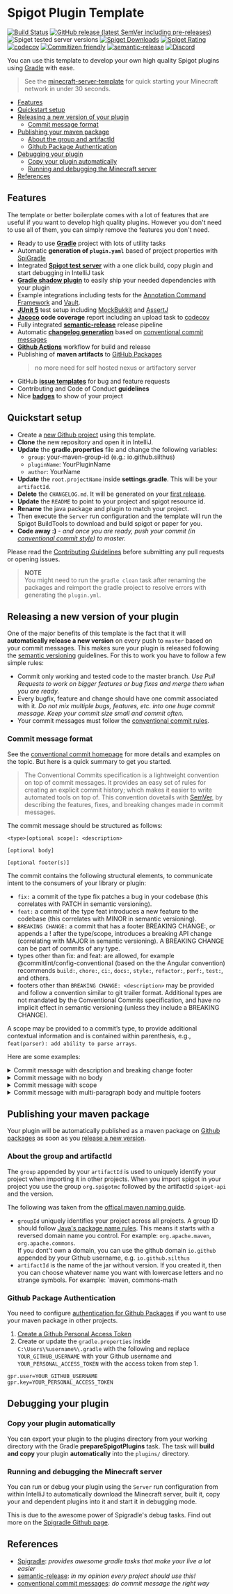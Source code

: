 # Spigot Plugin Template

[![Build Status](https://github.com/Silthus/spigot-plugin-template/workflows/Build/badge.svg)](../../actions?query=workflow%3ABuild)
[![GitHub release (latest SemVer including pre-releases)](https://img.shields.io/github/v/release/Silthus/spigot-plugin-template?include_prereleases&label=release)](../../releases)
![Spiget tested server versions](https://img.shields.io/spiget/tested-versions/79903)
[![Spiget Downloads](https://img.shields.io/spiget/downloads/79903)](https://www.spigotmc.org/resources/splugintemplate.79903/)
[![Spiget Rating](https://img.shields.io/spiget/rating/79903)](https://www.spigotmc.org/resources/splugintemplate.79903/)
[![codecov](https://codecov.io/gh/Silthus/spigot-plugin-template/branch/master/graph/badge.svg)](https://codecov.io/gh/Silthus/spigot-plugin-template)
[![Commitizen friendly](https://img.shields.io/badge/commitizen-friendly-brightgreen.svg)](http://commitizen.github.io/cz-cli/)
[![semantic-release](https://img.shields.io/badge/%20%20%F0%9F%93%A6%F0%9F%9A%80-semantic--release-e10079.svg)](https://github.com/semantic-release/semantic-release)
[![Discord](https://img.shields.io/discord/905798902874267690?label=discord&logo=discord&logoColor=white)](https://discord.gg/s3XVvKNHZE)

You can use this template to develop your own high quality Spigot plugins using [Gradle](https://gradle.org/) with ease.

> See the [minecraft-server-template](https://github.com/Silthus/minecraft-server-template) for quick starting your Minecraft network in under 30 seconds.

* [Features](#features)
* [Quickstart setup](#quickstart-setup)
* [Releasing a new version of your plugin](#releasing-a-new-version-of-your-plugin)
  * [Commit message format](#commit-message-format)
* [Publishing your maven package](#publishing-your-maven-package)
  * [About the group and artifactId](#about-the-group-and-artifactid)
  * [Github Package Authentication](#github-package-authentication)
* [Debugging your plugin](#debugging-your-plugin)
  * [Copy your plugin automatically](#copy-your-plugin-automatically)
  * [Running and debugging the Minecraft server](#running-and-debugging-the-minecraft-server)
* [References](#references)

## Features

The template or better boilerplate comes with a lot of features that are useful if you want to develop high quality plugins. However you don't need to use all of them, you can simply remove the features you don't need.

* Ready to use [**Gradle**](https://gradle.org/) project with lots of utility tasks
* Automatic **generation of `plugin.yaml`** based of project properties with [SpiGradle](https://github.com/EntryPointKR/Spigradle/)
* Integrated [**Spigot test server**](https://github.com/EntryPointKR/Spigradle/) with a one click build, copy plugin and start debugging in IntelliJ task 
* [**Gradle shadow plugin**](https://imperceptiblethoughts.com/shadow/) to easily ship your needed dependencies with your plugin
* Example integrations including tests for the [Annotation Command Framework](https://github.com/aikar/commands/) and [Vault](https://github.com/MilkBowl/VaultAPI).
* **[JUnit 5](https://junit.org/junit5/docs/current/user-guide/)** test setup including [MockBukkit](https://github.com/seeseemelk/MockBukkit) and [AssertJ](https://joel-costigliola.github.io/assertj/)
* **[Jacoco](https://github.com/jacoco/jacoco) code coverage** report including an upload task to [codecov](https://codecov.io/) 
* Fully integrated [**semantic-release**](https://semantic-release.gitbook.io/semantic-release/) release pipeline 
* Automatic [**changelog generation**](https://github.com/semantic-release/changelog) based on [conventional commit messages](https://www.conventionalcommits.org/)
* [**Github Actions**](https://github.com/features/actions) workflow for build and release
* Publishing of **maven artifacts** to [GitHub Packages](https://github.com/features/packages)
  > no more need for self hosted nexus or artifactory server
* GitHub [**issue templates**](https://help.github.com/en/github/building-a-strong-community/configuring-issue-templates-for-your-repository) for bug and feature requests
* Contributing and Code of Conduct **guidelines**
* Nice [**badges**](https://shields.io) to show of your project

## Quickstart setup

* Create a [new Github project](https://github.com/Silthus/spigot-plugin-template/generate) using this template.
* **Clone** the new repository and open it in IntelliJ.
* **Update** the **gradle.properties** file and change the following variables:
  * `group`: your-maven-group-id (e.g.: io.github.silthus)
  * `pluginName`: YourPluginName
  * `author`: YourName
* **Update** the `root.projectName` inside **settings.gradle**. This will be your `artifactId`.
* **Delete** the  `CHANGELOG.md`. It will be generated on your [first release](#releasing-a-new-version-of-your-plugin).
* **Update** the `README` to point to your project and spigot resource id.
* **Rename** the java package and plugin to match your project.
* Then execute the `Server` run configuration and the template will run the Spigot BuildTools to download and build spigot or paper for you.
* **Code away :)** - *and once you are ready, push your commit (in [conventional commit style](#commit-message-format)) to master.*

Please read the [Contributing Guidelines](CONTRIBUTING.md) before submitting any pull requests or opening issues.

> **NOTE**  
> You might need to run the `gradle clean` task after renaming the packages and reimport the gradle project to resolve errors with generating the `plugin.yml`.

## Releasing a new version of your plugin

One of the major benefits of this template is the fact that it will **automatically release a new version** on every push to `master` based on your commit messages. This makes sure your plugin is released following the [semantic versioning](https://semver.org/) guidelines. For this to work you have to follow a few simple rules:

* Commit only working and tested code to the master branch. *Use Pull Requests to work on bigger features or bug fixes and merge them when you are ready.*
* Every bugfix, feature and change should have one commit associated with it. *Do not mix multiple bugs, features, etc. into one huge commit message. Keep your commit size small and commit often.*
* Your commit messages must follow the [conventional commit rules](https://www.conventionalcommits.org/).

### Commit message format

See the [conventional commit homepage](https://www.conventionalcommits.org/) for more details and examples on the topic. But here is a quick summary to get you started.

> The Conventional Commits specification is a lightweight convention on top of commit messages. It provides an easy set of rules for creating an explicit commit history; which makes it easier to write automated tools on top of. This convention dovetails with [SemVer](http://semver.org/), by describing the features, fixes, and breaking changes made in commit messages.

The commit message should be structured as follows:

```text
<type>[optional scope]: <description>

[optional body]

[optional footer(s)]
```

The commit contains the following structural elements, to communicate intent to the consumers of your library or plugin:

* `fix:` a commit of the type fix patches a bug in your codebase (this correlates with PATCH in semantic versioning).
* `feat:` a commit of the type feat introduces a new feature to the codebase (this correlates with MINOR in semantic versioning).
* `BREAKING CHANGE:` a commit that has a footer BREAKING CHANGE:, or appends a ! after the type/scope, introduces a breaking API change (correlating with MAJOR in semantic versioning). A BREAKING CHANGE can be part of commits of any type.
* types other than fix: and feat: are allowed, for example @commitlint/config-conventional (based on the the Angular convention) recommends `build:`, `chore:`, `ci:`, `docs:`, `style:`, `refactor:`, `perf:`, `test:`, and others.
* footers other than `BREAKING CHANGE: <description>` may be provided and follow a convention similar to git trailer format.
Additional types are not mandated by the Conventional Commits specification, and have no implicit effect in semantic versioning (unless they include a BREAKING CHANGE).

A scope may be provided to a commit’s type, to provide additional contextual information and is contained within parenthesis, e.g., `feat(parser): add ability to parse arrays`.

Here are some examples:

<details>
<summary>Commit message with description and breaking change footer</summary>

```text
feat: allow provided config object to extend other configs

BREAKING CHANGE: `extends` key in config file is now used for extending other config files
```

</details>

<details>
<summary>Commit message with no body</summary>

```text
docs: correct spelling of CHANGELOG
```

</details>

<details>
<summary>Commit message with scope</summary>

```text
feat(lang): add polish language
```

</details>

<details>
<summary>Commit message with multi-paragraph body and multiple footers</summary>

```text
fix: correct minor typos in code

see the issue for details

on typos fixed.

Reviewed-by: Z
Refs #133
```

</details>

## Publishing your maven package

Your plugin will be automatically published as a maven package on [Github packages](https://github.com/features/packages) as soon as you [release a new version](#releasing-a-new-version-of-your-plugin).

### About the group and artifactId

The `group` appended by your `artifactId` is used to uniquely identify your project when importing it in other projects. When you import spigot in your project you use the group `org.spigotmc` followed by the artifactId `spigot-api` and the version.

The following was taken from the [offical maven naming guide](https://maven.apache.org/guides/mini/guide-naming-conventions.html).

* `groupId` uniquely identifies your project across all projects. A group ID should follow [Java's package name rules](https://docs.oracle.com/javase/specs/jls/se6/html/packages.html#7.7). This means it starts with a reversed domain name you control. For example: `org.apache.maven`, `org.apache.commons`.  
  If you dont't own a domain, you can use the github domain `io.github` appended by your Github username, e.g. `io.github.silthus`
* `artifactId` is the name of the jar without version. If you created it, then you can choose whatever name you want with lowercase letters and no strange symbols. For example: `maven, commons-math

### Github Package Authentication

You need to configure [authentication for Github Packages](https://help.github.com/en/packages/using-github-packages-with-your-projects-ecosystem/configuring-gradle-for-use-with-github-packages#authenticating-to-github-packages) if you want to use your maven package in other projects.

1. [Create a Github Personal Access Token](https://help.github.com/en/github/authenticating-to-github/creating-a-personal-access-token-for-the-command-line)
2. Create or update the `gradle.properties` inside `C:\Users\%username%\.gradle` with the following and replace `YOUR_GITHUB_USERNAME` with your Github username and `YOUR_PERSONAL_ACCESS_TOKEN` with the access token from step 1.

```properties
gpr.user=YOUR_GITHUB_USERNAME
gpr.key=YOUR_PERSONAL_ACCESS_TOKEN
```

## Debugging your plugin

### Copy your plugin automatically

You can export your plugin to the plugins directory from your working directory with the Gradle **prepareSpigotPlugins** task. The task will **build and copy** your plugin **automatically** into the `plugins/` directory.

### Running and debugging the Minecraft server

You can run or debug your plugin using the `Server` run configuration from within IntelliJ to automatically download the Minecraft server, built it, copy your and dependent plugins into it and start it in debugging mode.

This is due to the awesome power of Spigradle's debug tasks. Find out more on the [Spigradle Github page](https://github.com/spigradle/spigradle).

## References

* [Spigradle](https://github.com/spigradle/spigradle/): *provides awesome gradle tasks that make your live a lot easier*
* [semantic-release](https://semantic-release.gitbook.io/semantic-release/): *in my opinion every project should use this!*
* [conventional commit messages](https://www.conventionalcommits.org/): *do commit message the right way*
